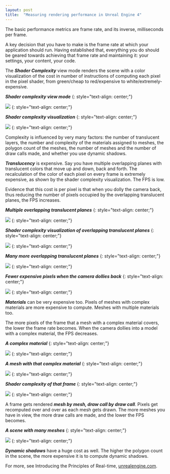 ```yaml
---
layout: post
title:  "Measuring rendering performance in Unreal Engine 4"
---
```

The basic performance metrics are frame rate, and its inverse, milliseconds per frame.

A key decision that you have to make is the frame rate at which your application should run. Having established that, everything you do should be geared towards achieving that frame rate and maintaining it: your settings, your content, your code.

The ***Shader Complexity*** view mode renders the scene with a color visualization of the cost in number of instructions of computing each pixel in the pixel shader, from green/cheap to red/expensive to white/extremely-expensive.

***Shader complexity view mode***
{: style="text-align: center;"}

![](/assets/2020-04-14-measuring-rendering-performance-in-ue4/1.png)
{: style="text-align: center;"}

***Shader complexity visualization***
{: style="text-align: center;"}

![](/assets/2020-04-14-measuring-rendering-performance-in-ue4/2.png)
{: style="text-align: center;"}

Complexity is influenced by very many factors: the number of translucent layers, the number and complexity of the materials assigned to meshes, the polygon count of the meshes, the number of meshes and the number of draw calls made, and whether you use dynamic shadows.

***Translucency*** is expensive. Say you have multiple overlapping planes with translucent colors that move up and down, back and forth. The recalculation of the color of each pixel on every frame is extremely expensive, as shown by the shader complexity visualization. The FPS is low.

Evidence that this cost is per pixel is that when you dolly the camera back, thus reducing the number of pixels occupied by the overlapping translucent planes, the FPS increases.

***Multiple overlapping translucent planes***
{: style="text-align: center;"}

![](/assets/2020-04-14-measuring-rendering-performance-in-ue4/3.png)
{: style="text-align: center;"}

***Shader complexity visualization of overlapping translucent planes***
{: style="text-align: center;"}

![](/assets/2020-04-14-measuring-rendering-performance-in-ue4/4.png)
{: style="text-align: center;"}

***Many more overlapping translucent planes***
{: style="text-align: center;"}

![](/assets/2020-04-14-measuring-rendering-performance-in-ue4/5.png)
{: style="text-align: center;"}

***Fewer expensive pixels when the camera dollies back***
{: style="text-align: center;"}

![](/assets/2020-04-14-measuring-rendering-performance-in-ue4/6.png)
{: style="text-align: center;"}

***Materials*** can be very expensive too. Pixels of meshes with complex materials are more expensive to compute. Meshes with multiple materials too.

The more pixels of the frame that a mesh with a complex material covers, the lower the frame rate becomes. When the camera dollies into a model with a complex material, the FPS decreases.

***A complex material***
{: style="text-align: center;"}

![](/assets/2020-04-14-measuring-rendering-performance-in-ue4/7.png)
{: style="text-align: center;"}

***A mesh with that complex material***
{: style="text-align: center;"}

![](/assets/2020-04-14-measuring-rendering-performance-in-ue4/8.png)
{: style="text-align: center;"}

***Shader complexity of that frame***
{: style="text-align: center;"}

![](/assets/2020-04-14-measuring-rendering-performance-in-ue4/9.png)
{: style="text-align: center;"}

A frame gets rendered ***mesh by mesh, draw call by draw call***. Pixels get recomputed over and over as each mesh gets drawn. The more meshes you have in view, the more draw calls are made, and the lower the FPS becomes.

***A scene with many meshes***
{: style="text-align: center;"}

![](/assets/2020-04-14-measuring-rendering-performance-in-ue4/10.png)
{: style="text-align: center;"}

***Dynamic shadows*** have a huge cost as well. The higher the polygon count in the scene, the more expensive it is to compute dynamic shadows.

For more, see Introducing the Principles of Real-time, [unrealengine.com](https://www.unrealengine.com/en-US/onlinelearning-courses).